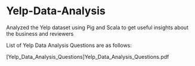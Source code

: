 # Yelp-Data-Analysis
Analyzed the Yelp dataset using Pig and Scala to get useful insights about the business and reviewers 

List of Yelp Data Analysis Questions are as follows:

[Yelp_Data_Analysis_Questions]Yelp_Data_Analysis_Questions.pdf
